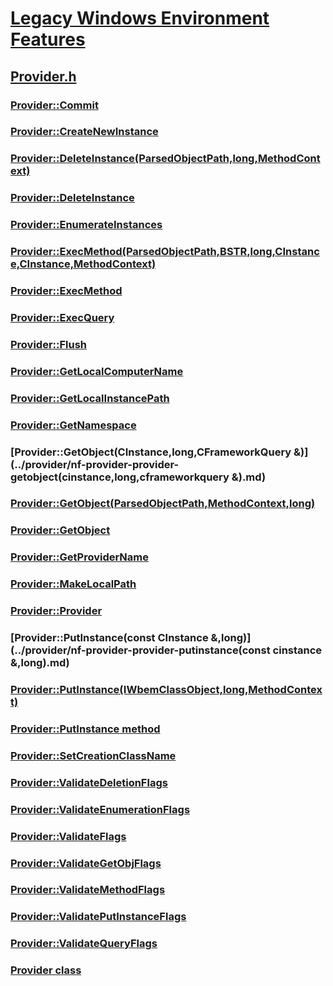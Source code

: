 # [Legacy Windows Environment Features](../_lwef/index.md)
## [Provider.h](index.md)
### [Provider::Commit](../provider/nf-provider-provider-commit.md)
### [Provider::CreateNewInstance](../provider/nf-provider-provider-createnewinstance.md)
### [Provider::DeleteInstance(ParsedObjectPath,long,MethodContext)](../provider/nf-provider-provider-deleteinstance(parsedobjectpath,long,methodcontext).md)
### [Provider::DeleteInstance](../provider/nf-provider-provider-deleteinstance.md)
### [Provider::EnumerateInstances](../provider/nf-provider-provider-enumerateinstances.md)
### [Provider::ExecMethod(ParsedObjectPath,BSTR,long,CInstance,CInstance,MethodContext)](../provider/nf-provider-provider-execmethod(parsedobjectpath,bstr,long,cinstance,cinstance,methodcontext).md)
### [Provider::ExecMethod](../provider/nf-provider-provider-execmethod.md)
### [Provider::ExecQuery](../provider/nf-provider-provider-execquery.md)
### [Provider::Flush](../provider/nf-provider-provider-flush.md)
### [Provider::GetLocalComputerName](../provider/nf-provider-provider-getlocalcomputername.md)
### [Provider::GetLocalInstancePath](../provider/nf-provider-provider-getlocalinstancepath.md)
### [Provider::GetNamespace](../provider/nf-provider-provider-getnamespace.md)
### [Provider::GetObject(CInstance,long,CFrameworkQuery &)](../provider/nf-provider-provider-getobject(cinstance,long,cframeworkquery &).md)
### [Provider::GetObject(ParsedObjectPath,MethodContext,long)](../provider/nf-provider-provider-getobject(parsedobjectpath,methodcontext,long).md)
### [Provider::GetObject](../provider/nf-provider-provider-getobject.md)
### [Provider::GetProviderName](../provider/nf-provider-provider-getprovidername.md)
### [Provider::MakeLocalPath](../provider/nf-provider-provider-makelocalpath.md)
### [Provider::Provider](../provider/nf-provider-provider-provider.md)
### [Provider::PutInstance(const CInstance &,long)](../provider/nf-provider-provider-putinstance(const cinstance &,long).md)
### [Provider::PutInstance(IWbemClassObject,long,MethodContext)](../provider/nf-provider-provider-putinstance(iwbemclassobject,long,methodcontext).md)
### [Provider::PutInstance method](../provider/nf-provider-provider-putinstance.md)
### [Provider::SetCreationClassName](../provider/nf-provider-provider-setcreationclassname.md)
### [Provider::ValidateDeletionFlags](../provider/nf-provider-provider-validatedeletionflags.md)
### [Provider::ValidateEnumerationFlags](../provider/nf-provider-provider-validateenumerationflags.md)
### [Provider::ValidateFlags](../provider/nf-provider-provider-validateflags.md)
### [Provider::ValidateGetObjFlags](../provider/nf-provider-provider-validategetobjflags.md)
### [Provider::ValidateMethodFlags](../provider/nf-provider-provider-validatemethodflags.md)
### [Provider::ValidatePutInstanceFlags](../provider/nf-provider-provider-validateputinstanceflags.md)
### [Provider::ValidateQueryFlags](../provider/nf-provider-provider-validatequeryflags.md)
### [Provider class](../provider/nl-provider-provider.md)
